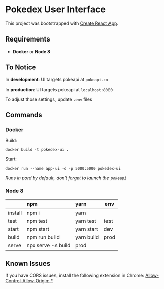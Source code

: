 # Pokedex User Interface

This project was bootstrapped with [Create React App](https://github.com/facebookincubator/create-react-app).

## Requirements

- **Docker** or **Node 8**

## To Notice

In **development**: UI targets pokeapi at `pokeapi.co`

In **production**: UI targets pokeapi at `localhost:8000`

To adjust those settings, update `.env` files

## Commands

### Docker

Build:
```
docker build -t pokedex-ui .
```

Start:
```
docker run --name app-ui -d -p 5000:5000 pokedex-ui
```

_Runs in pord by default, don't forget to launch the `pokeapi`_

### Node 8

|          | npm           | yarn       | env  |
|----------|:--------------|:-----------|------|
| install  | npm i         | yarn       |      |
| test     | npm test      | yarn test  | test |
| start    | npm start     | yarn start | dev  |
| build    | npm run build | yarn build | prod |
| serve    | npx serve -s build         | prod |

## Known Issues

If you have CORS issues, install the following extension in Chrome:
[Allow-Control-Allow-Origin: *](https://chrome.google.com/webstore/detail/allow-control-allow-origi/nlfbmbojpeacfghkpbjhddihlkkiljbi)
